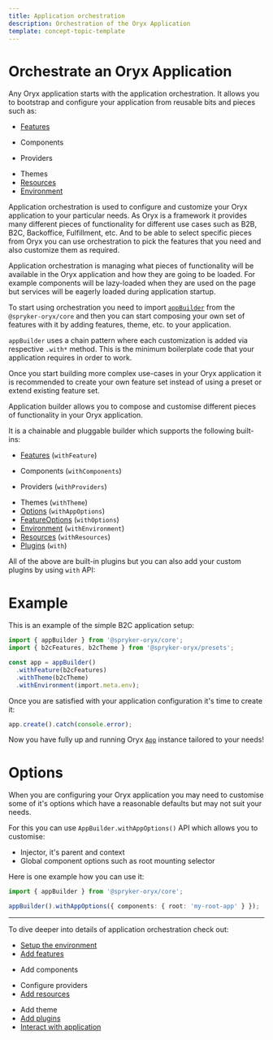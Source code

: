 ```yaml
---
title: Application orchestration
description: Orchestration of the Oryx Application
template: concept-topic-template
---
```


# Orchestrate an Oryx Application

Any Oryx application starts with the application orchestration.
It allows you to bootstrap and configure your application from reusable bits and pieces such as:

- [Features](./app-feature.md)
<!-- TODO: Link to components -->
- Components
<!-- TODO: Link to providers -->
- Providers
<!-- TODO: Link to themes -->
- Themes
- [Resources](./resources.md)
- [Environment](./app-environment.md)

Application orchestration is used to configure and customize your Oryx application to your particular needs.
As Oryx is a framework it provides many different pieces of functionality for different use cases such as B2B, B2C, Backoffice, Fulfillment, etc. And to be able to select specific pieces from Oryx you can use orchestration to pick the features that you need and also customize them as required.

Application orchestration is managing what pieces of functionality will be available in the Oryx application and how they are going to be loaded. For example components will be lazy-loaded when they are used on the page but services will be eagerly loaded during application startup.

To start using orchestration you need to import [`appBuilder`](./app-builder.md) from the `@spryker-oryx/core` and then you can start composing your own set of features with it by adding features, theme, etc. to your application.

`appBuilder` uses a chain pattern where each customization is added via respective `.with*` method.
This is the minimum boilerplate code that your application requires in order to work.

Once you start building more complex use-cases in your Oryx application it is recommended to create your own feature set instead of using a preset or extend existing feature set.

Application builder allows you to compose and customise different pieces of functionality in your Oryx application.

It is a chainable and pluggable builder which supports the following built-ins:

- [Features](./app-feature.md) (`withFeature`)
<!-- TODO: Link to components -->
- Components (`withComponents`)
<!-- TODO: Link to providers -->
- Providers (`withProviders`)
<!-- TODO: Link to themes -->
- Themes (`withTheme`)
- [Options](#options) (`withAppOptions`)
- [FeatureOptions](./app-feature.md) (`withOptions`)
- [Environment](./app-environment.md) (`withEnvironment`)
- [Resources](./resources.md) (`withResources`)
- [Plugins](./app-plugins.md) (`with`)

All of the above are built-in plugins but you can also add your custom plugins by using `with` API:

# Example

This is an example of the simple B2C application setup:

```ts
import { appBuilder } from '@spryker-oryx/core';
import { b2cFeatures, b2cTheme } from '@spryker-oryx/presets';

const app = appBuilder()
  .withFeature(b2cFeatures)
  .withTheme(b2cTheme)
  .withEnvironment(import.meta.env);
```

Once you are satisfied with your application configuration it's time to create it:

```ts
app.create().catch(console.error);
```

Now you have fully up and running Oryx [`App`](./app.md) instance tailored to your needs!

# Options

When you are configuring your Oryx application you may need to customise some of it's options which have a reasonable defaults but may not suit your needs.

For this you can use `AppBuilder.withAppOptions()` API which allows you to customise:

- Injector, it's parent and context
- Global component options such as root mounting selector

Here is one example how you can use it:

```ts
import { appBuilder } from '@spryker-oryx/core';

appBuilder().withAppOptions({ components: { root: 'my-root-app' } });
```


---

To dive deeper into details of application orchestration check out:

- [Setup the environment](./app-environment.md)
- [Add features](./app-feature.md)
<!-- TODO: Link to components -->
- Add components
<!-- TODO: Link to providers -->
- Configure providers
- [Add resources](./resources.md)
<!-- TODO: Link to theme -->
- Add theme
- [Add plugins](./app-plugins.md)
- [Interact with application](./app.md)
